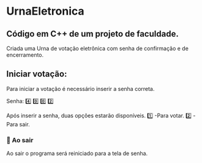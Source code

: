 # UrnaEletronica

## Código em C++ de um projeto de faculdade.

Criada uma Urna de votação eletrônica com senha de confirmação e de encerramento.

## Iniciar votação:

Para iniciar a votação é necessário inserir a senha correta.

Senha: :four: :zero: :zero: :two:

Após inserir a senha, duas opções estarão disponíveis.
:one: -Para votar.
:two: -Para sair.

### :door: Ao sair

Ao sair o programa será reiniciado para a tela de senha.
